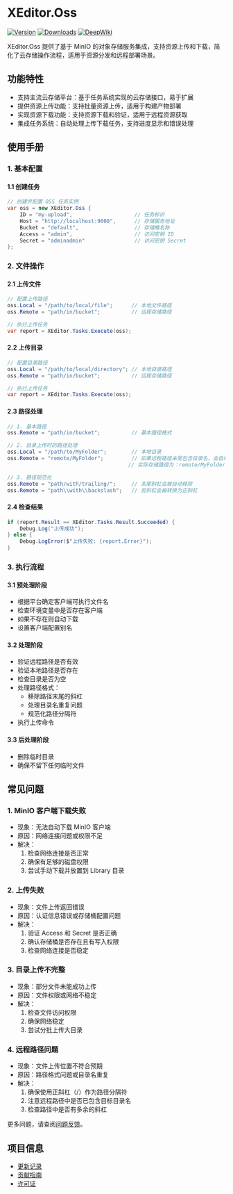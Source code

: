 # XEditor.Oss

[![Version](https://img.shields.io/npm/v/org.eframework.u3d.edit)](https://www.npmjs.com/package/org.eframework.u3d.edit)
[![Downloads](https://img.shields.io/npm/dm/org.eframework.u3d.edit)](https://www.npmjs.com/package/org.eframework.u3d.edit)
[![DeepWiki](https://img.shields.io/badge/DeepWiki-Explore-blue)](https://deepwiki.com/eframework-org/U3D.EDIT)

XEditor.Oss 提供了基于 MinIO 的对象存储服务集成，支持资源上传和下载，简化了云存储操作流程，适用于资源分发和远程部署场景。

## 功能特性

- 支持主流云存储平台：基于任务系统实现的云存储接口，易于扩展
- 提供资源上传功能：支持批量资源上传，适用于构建产物部署
- 实现资源下载功能：支持资源下载和验证，适用于远程资源获取
- 集成任务系统：自动处理上传下载任务，支持进度显示和错误处理

## 使用手册

### 1. 基本配置

#### 1.1 创建任务
```csharp
// 创建并配置 OSS 任务实例
var oss = new XEditor.Oss {
    ID = "my-upload",                    // 任务标识
    Host = "http://localhost:9000",      // 存储服务地址
    Bucket = "default",                  // 存储桶名称
    Access = "admin",                    // 访问密钥 ID
    Secret = "adminadmin"                // 访问密钥 Secret
};
```

### 2. 文件操作

#### 2.1 上传文件
```csharp
// 配置上传路径
oss.Local = "/path/to/local/file";      // 本地文件路径
oss.Remote = "path/in/bucket";          // 远程存储路径

// 执行上传任务
var report = XEditor.Tasks.Execute(oss);
```

#### 2.2 上传目录
```csharp
// 配置目录路径
oss.Local = "/path/to/local/directory"; // 本地目录路径
oss.Remote = "path/in/bucket";          // 远程存储路径

// 执行上传任务
var report = XEditor.Tasks.Execute(oss);
```

#### 2.3 路径处理
```csharp
// 1. 基本路径
oss.Remote = "path/in/bucket";          // 基本路径格式

// 2. 目录上传时的路径处理
oss.Local = "/path/to/MyFolder";        // 本地目录
oss.Remote = "remote/MyFolder";         // 如果远程路径末尾包含目录名，会自动去除重复
                                       // 实际存储路径为：remote/MyFolder/*

// 3. 路径规范化
oss.Remote = "path/with/trailing/";     // 末尾斜杠会被自动移除
oss.Remote = "path\\with\\backslash";   // 反斜杠会被转换为正斜杠
```

#### 2.4 检查结果
```csharp
if (report.Result == XEditor.Tasks.Result.Succeeded) {
    Debug.Log("上传成功");
} else {
    Debug.LogError($"上传失败: {report.Error}");
}
```

### 3. 执行流程

#### 3.1 预处理阶段
- 根据平台确定客户端可执行文件名
- 检查环境变量中是否存在客户端
- 如果不存在则自动下载
- 设置客户端配置别名

#### 3.2 处理阶段
- 验证远程路径是否有效
- 验证本地路径是否存在
- 检查目录是否为空
- 处理路径格式：
  - 移除路径末尾的斜杠
  - 处理目录名重复问题
  - 规范化路径分隔符
- 执行上传命令

#### 3.3 后处理阶段
- 删除临时目录
- 确保不留下任何临时文件

## 常见问题

### 1. MinIO 客户端下载失败
- 现象：无法自动下载 MinIO 客户端
- 原因：网络连接问题或权限不足
- 解决：
  1. 检查网络连接是否正常
  2. 确保有足够的磁盘权限
  3. 尝试手动下载并放置到 Library 目录

### 2. 上传失败
- 现象：文件上传返回错误
- 原因：认证信息错误或存储桶配置问题
- 解决：
  1. 验证 Access 和 Secret 是否正确
  2. 确认存储桶是否存在且有写入权限
  3. 检查网络连接是否稳定

### 3. 目录上传不完整
- 现象：部分文件未能成功上传
- 原因：文件权限或网络不稳定
- 解决：
  1. 检查文件访问权限
  2. 确保网络稳定
  3. 尝试分批上传大目录

### 4. 远程路径问题
- 现象：文件上传位置不符合预期
- 原因：路径格式问题或目录名重复
- 解决：
  1. 确保使用正斜杠（/）作为路径分隔符
  2. 注意远程路径中是否已包含目标目录名
  3. 检查路径中是否有多余的斜杠

更多问题，请查阅[问题反馈](../CONTRIBUTING.md#问题反馈)。

## 项目信息

- [更新记录](../CHANGELOG.md)
- [贡献指南](../CONTRIBUTING.md)
- [许可证](../LICENSE.md)
